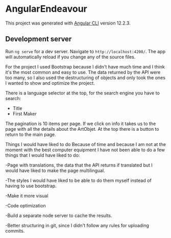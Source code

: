 # AngularEndeavour

This project was generated with [Angular CLI](https://github.com/angular/angular-cli) version 12.2.3.

## Development server

Run `ng serve` for a dev server. Navigate to `http://localhost:4200/`. The app will automatically reload if you change any of the source files.

For the project I used Bootstrap because I didn't have much time and I think it's the most common and easy to use.
The data returned by the API were too many, so I also used the destructuring of objects and only took the ones I wanted to show and optimize the project.


There is a language selector at the top, for the search engine you have to search:
- Title
- First Maker 

The pagination is 10 items per page.
If we click on info it takes us to the page with all the details about the ArtObjet.
At the top there is a button to return to the main page. 



Things I would have liked to do
Because of time and because I am not at the moment with the best computer equipment I have not been able to do a few things that I would have liked to do:

-Page with translations, the data that the API returns if translated but I would have liked to make the page multilingual.

-The styles I would have liked to be able to do them myself instead of having to use bootstrap.

-Make it more visual

-Code optimization

-Build a separate node server to cache the results.

-Better structuring in git, since I didn't follow any rules for uploading commits. 

